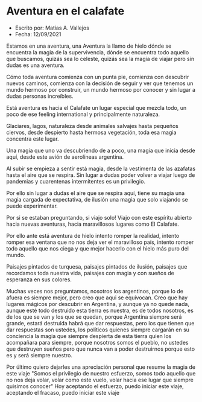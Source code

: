 # Aventura en el calafate

- Escrito por: Matias A. Vallejos
- Fecha: 12/09/2021

Estamos en una aventura, una Aventura la llamo de hielo dónde se encuentra la magia de la supervivencia, dónde se encuentra todo aquello que buscamos, quizás sea lo celeste, quizás sea la magia de viajar pero sin dudas es una aventura.

Cómo toda aventura comienza con un punta pie, comienza con descubrir nuevos caminos, comienza con la decisión de seguir y ver que tenemos un mundo hermoso por construir, un mundo hermoso por conocer y sin lugar a dudas personas increíbles.

Está aventura es hacia el Calafate un lugar especial que mezcla todo, un poco de ese feeling international y principalmente naturaleza.

Glaciares, lagos, naturaleza desde animales salvajes hasta pequeños ciervos, desde despierto hasta hermosa vegetación, toda esa magia concentra este lugar.

Una magia que uno va descubriendo de a poco, una magia que inicia desde aquí, desde este avión de aerolíneas argentina.

Al subir se empieza a sentir está magia, desde la vestimenta de las azafatas hasta el aire que se respira. Sin lugar a dudas poder volver a viajar luego de pandemias y cuarentenas intermitentes es un privilegio.

Por ello sin lugar a dudas el aire que se respira aquí, tiene su magia una magia cargada de expectativa, de ilusión una magia que solo viajando se puede experimentar.

Por si se estaban preguntando, si viajo solo! Viajo con este espíritu abierto hacia nuevas aventuras, hacia maravillosos lugares como El Calafate.

Por ello ante está aventura de hielo intento romper la realidad, intento romper esa ventana que no nos deja ver el maravilloso país, intento romper todo aquello que nos ciega y que mejor hacerlo con el hielo más puro del mundo.

Paisajes pintados de turquesa, paisajes pintados de ilusión, paisajes que recordamos toda nuestra vida, paisajes con magia y con sueños de esperanza en sus colores.

Muchas veces nos preguntamos, nosotros los argentinos, porque lo de afuera es siempre mejor, pero creo que aqui se equivocan. Creo que hay lugares mágicos por descubrir en Argentina, y aunque ya no quede nada, aunque esté todo destruido esta tierra es nuestra, es de todos nosotros, es de los que se van y los que se quedan, porque Argentina siempre será grande, estará destruída habrá que dar respuestas, pero los que tienen que dar respuestas son ustedes, los políticos quienes siempre cargarán en su conciencia la magia que siempre despierta de esta tierra quien los acompañara para siempre, porque nosotros somos el pueblo, no ustedes que destruyen sueños pero que nunca van a poder destruirnos porque esto es y será siempre nuestro.

Por último quiero dejarles una apreciación personal que resume la magia de este viaje "Somos el privilegio de nuestro esfuerzo, somos todo aquello que no nos deja volar, volar como este vuelo, volar hacia ese lugar que siempre quisimos conocer" Hoy aceptando el esfuerzo, puedo iniciar este viaje, aceptando el fracaso, puedo iniciar este viaje